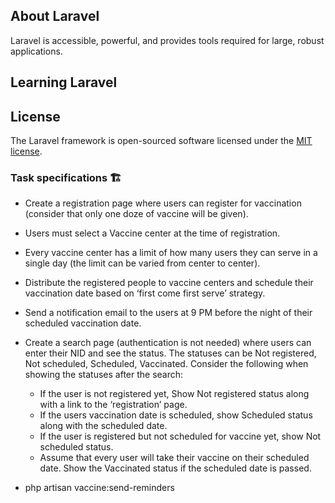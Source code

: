 ## About Laravel

Laravel is accessible, powerful, and provides tools required for large, robust applications.

## Learning Laravel

## License

The Laravel framework is open-sourced software licensed under the [MIT license](https://opensource.org/licenses/MIT).

### Task specifications 🏗️

-   Create a registration page where users can register for vaccination (consider that only one doze of vaccine will be given).
-   Users must select a Vaccine center at the time of registration.
-   Every vaccine center has a limit of how many users they can serve in a single day (the limit can be varied from center to center).
-   Distribute the registered people to vaccine centers and schedule their vaccination date based on ‘first come first serve’ strategy.
-   Send a notification email to the users at 9 PM before the night of their scheduled vaccination date.
-   Create a search page (authentication is not needed) where users can enter their NID and see the status. The statuses can be Not registered, Not scheduled, Scheduled, Vaccinated. Consider the following when showing the statuses after the search:

    -   If the user is not registered yet, Show Not registered status along with a link to the ‘registration’ page.
    -   If the users vaccination date is scheduled, show Scheduled status along with the scheduled date.
    -   If the user is registered but not scheduled for vaccine yet, show Not scheduled status.
    -   Assume that every user will take their vaccine on their scheduled date. Show the Vaccinated status if the scheduled date is passed.

-   php artisan vaccine:send-reminders
